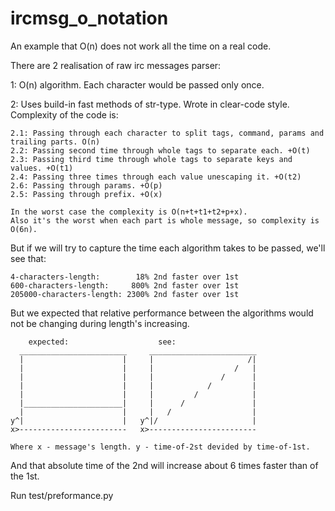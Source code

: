 # ircmsg_o_notation
An example that O(n) does not work all the time on a real code.

There are 2 realisation of raw irc messages parser:

1: O(n) algorithm. Each character would be passed only once.
	
2: Uses build-in fast methods of str-type. Wrote in clear-code style. Complexity of the code is:

	2.1: Passing through each character to split tags, command, params and trailing parts. O(n)
	2.2: Passing second time through whole tags to separate each. +O(t)
	2.3: Passing third time through whole tags to separate keys and values. +O(t1)
	2.4: Passing three times through each value unescaping it. +O(t2)
	2.6: Passing through params. +O(p)
	2.5: Passing through prefix. +O(x)
		
	In the worst case the complexity is O(n+t+t1+t2+p+x). 
	Also it's the worst when each part is whole message, so complexity is O(6n).

 But if we will try to capture the time each algorithm takes to be passed, we'll see that:

	4-characters-length:        18% 2nd faster over 1st
	600-characters-length:     800% 2nd faster over 1st
	205000-characters-length: 2300% 2nd faster over 1st
	
But we expected that relative performance between the algorithms would not be changing during length's increasing.

		expected:                    see:
	  ________________________     ________________________
	  |                      |     |                     /|
	  |                      |     |                  /   |
	  |                      |     |               /      |
	  |                      |     |            /         |
	  |                      |     |         /            |
	  |______________________|     |      /               |
	  |                      |     |   /                  |
	y^|                      |   y^|/                     |
	x>------------------------   x>------------------------
	
	Where x - message's length. y - time-of-2st devided by time-of-1st.
	

And that absolute time of the 2nd will increase about 6 times faster than of the 1st. 

Run test/preformance.py 
